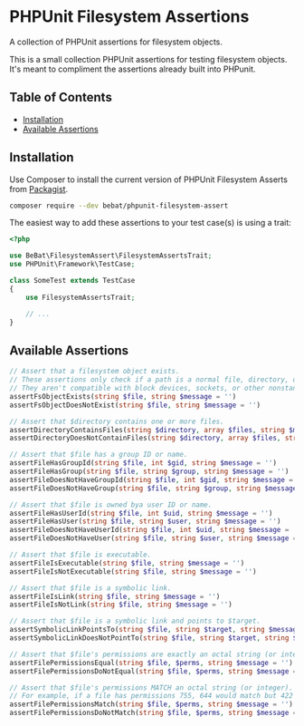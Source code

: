 # PHPUnit Filesystem Assertions

A collection of PHPUnit assertions for filesystem objects.

This is a small collection PHPUnit assertions for testing filesystem objects. It's meant to compliment the assertions already built into PHPunit.

## Table of Contents

- [Installation](#installation)
- [Available Assertions](#available-assertions)

## Installation

Use Composer to install the current version of PHPUnit Filesystem Asserts from [Packagist](https://packagist.org/packages/bebat/phpunit-filesystem-assert).

```bash
composer require --dev bebat/phpunit-filesystem-assert
```

The easiest way to add these assertions to your test case(s) is using a trait:

```php
<?php

use BeBat\FilesystemAssert\FilesystemAssertsTrait;
use PHPUnit\Framework\TestCase;

class SomeTest extends TestCase
{
    use FilesystemAssertsTrait;

    // ...
}
```

## Available Assertions

```php
// Assert that a filesystem object exists.
// These assertions only check if a path is a normal file, directory, or symbolic link.
// They aren't compatible with block devices, sockets, or other nonstandard file types.
assertFsObjectExists(string $file, string $message = '')
assertFsObjectDoesNotExist(string $file, string $message = '')

// Assert that $directory contains one or more files.
assertDirectoryContainsFiles(string $directory, array $files, string $message = '');
assertDirectoryDoesNotContainFiles(string $directory, array $files, string $message = '')

// Assert that $file has a group ID or name.
assertFileHasGroupId(string $file, int $gid, string $message = '')
assertFileHasGroup(string $file, string $group, string $message = '')
assertFileDoesNotHaveGroupId(string $file, int $gid, string $message = '')
assertFileDoesNotHaveGroup(string $file, string $group, string $message = '')

// Assert that $file is owned bya user ID or name.
assertFileHasUserId(string $file, int $uid, string $message = '')
assertFileHasUser(string $file, string $user, string $message = '')
assertFileDoesNotHaveUserId(string $file, int $uid, string $message = '')
assertFileDoesNotHaveUser(string $file, string $user, string $message = '')

// Assert that $file is executable.
assertFileIsExecutable(string $file, string $message = '')
assertFileIsNotExecutable(string $file, string $message = '')

// Assert that $file is a symbolic link.
assertFileIsLink(string $file, string $message = '')
assertFileIsNotLink(string $file, string $message = '')

// Assert that $file is a symbolic link and points to $target.
assertSymbolicLinkPointsTo(string $file, string $target, string $message = '')
assertSymbolicLinkDoesNotPointTo(string $file, string $target, string $message = '')

// Assert that $file's permissions are exactly an octal string (or integer).
assertFilePermissionsEqual(string $file, $perms, string $message = '')
assertFilePermissionsDoNotEqual(string $file, $perms, string $message = '')

// Assert that $file's permissions MATCH an octal string (or integer).
// For example, if a file has permissions 755, 644 would match but 422 would NOT.
assertFilePermissionsMatch(string $file, $perms, string $message = '')
assertFilePermissionsDoNotMatch(string $file, $perms, string $message = '')
```
